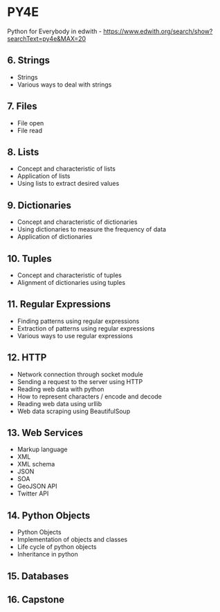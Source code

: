 # PY4E
Python for Everybody in edwith - https://www.edwith.org/search/show?searchText=py4e&MAX=20

## 6. Strings
  * Strings
  * Various ways to deal with strings
## 7. Files
  * File open
  * File read
## 8. Lists
  * Concept and characteristic of lists
  * Application of lists
  * Using lists to extract desired values
## 9. Dictionaries
  * Concept and characteristic of dictionaries
  * Using dictionaries to measure the frequency of data
  * Application of dictionaries
## 10. Tuples
  * Concept and characteristic of tuples
  * Alignment of dictionaries using tuples
## 11. Regular Expressions
  * Finding patterns using regular expressions
  * Extraction of patterns using regular expressions
  * Various ways to use regular expressions
## 12. HTTP
  * Network connection through socket module
  * Sending a request to the server using HTTP
  * Reading web data with python
  * How to represent characters / encode and decode
  * Reading web data using urllib
  * Web data scraping using BeautifulSoup
## 13. Web Services
  * Markup language
  * XML
  * XML schema
  * JSON
  * SOA
  * GeoJSON API
  * Twitter API  
## 14. Python Objects
  * Python Objects
  * Implementation of objects and classes
  * Life cycle of python objects
  * Inheritance in python
## 15. Databases
## 16. Capstone